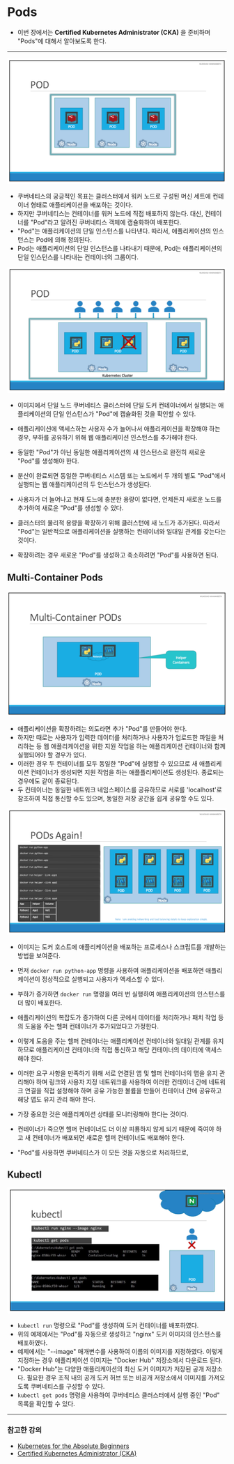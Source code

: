 # Pods

- 이번 장에서는 **Certified Kubernetes Administrator (CKA)** 을 준비하며 "Pods"에 대해서 알아보도록 한다.

---

![](images/1-pods.png)

- 쿠버네티스의 궁긍적인 목표는 클러스터에서 워커 노드로 구성된 머신 세트에 컨테이너 형태로 애플리케이션을 배포하는 것이다.
- 하지만 쿠버네티스는 컨테이너를 워커 노드에 직접 배포하지 않는다. 대신, 컨테이너를 "Pod"라고 알려진 쿠버네티스 객체에 캡슐화하여 배포한다.
- "Pod"는 애플리케이션의 단일 인스턴스를 나타낸다. 따라서, 애플리케이션의 인스턴스는 Pod에 의해 정의된다.
- Pod는 애플리케이션의 단일 인스턴스를 나타내기 때문에, Pod는 애플리케이션의 단일 인스턴스를 나타내는 컨테이너의 그룹이다.

![](images/2-pods-in-k8s-cluster.png)

- 이미지에서 단일 노드 쿠버네티스 클러스터에 단일 도커 컨테이너에서 실행되는 애플리케이션의 단일 인스턴스가 "Pod"에 캡슐화된 것을 확인할 수 있다.
- 애플리케이션에 액세스하는 사용자 수가 늘어나서 애플리케이션을 확장해야 하는 경우, 부하를 공유하기 위해 웹 애플리케이션 인스턴스를 추가해야 한다.
- 동일한 "Pod"가 아닌 동일한 애플리케이션의 새 인스턴스로 완전히 새로운 "Pod"를 생성해야 한다.
- 분산이 완료되면 동일한 쿠버네티스 시스템 또는 노드에서 두 개의 별도 "Pod"에서 실행되는 웹 애플리케이션의 두 인스턴스가 생성된다.
  
- 사용자가 더 늘어나고 현재 도느에 충분한 용량이 없다면, 언제든지 새로운 노드를 추가하여 새로운 "Pod"를 생성할 수 있다.
- 클러스터의 물리적 용량을 확장하기 위해 클러스턴에 새 노드가 추가된다. 따라서 "Pod"는 일반적으로 애플리케이션을 실행하는 컨테이너와 일대일 관계를 갖는다는 것이다.
- 확장하려는 경우 새로운 "Pod"를 생성하고 축소하려면 "Pod"를 사용하면 된다.

## Multi-Container Pods

![](images/3-multi-pods-in-k8s-cluster.png)

- 애플리케이션을 확장하려는 의도라면 추가 "Pod"를 만들어야 한다.
- 하지만 때로는 사용자가 입력한 데이터를 처리하거나 사용자가 업로드한 파일을 처리하는 등 웹 애플리케이션을 위한 지원 작업을 하는 애플리케이션 컨테이너와 함께 실행되어야 할 경우가 있다.
- 이러한 경우 두 컨테이너를 모두 동일한 "Pod"에 실행할 수 있으므로 새 애플리케이션 컨테이너가 생성되면 지원 작업을 하는 애플플리케이션도 생성된다. 종료되는 경우에도 같이 종료된다.
- 두 컨테이너는 동일한 네트워크 네임스페이스를 공유하므로 서로를 'localhost'로 참조하여 직접 통신할 수도 있으며, 동일한 저장 공간을 쉽게 공유할 수도 있다.

![](images/4-pods-again.png)

- 이미지는 도커 호스트에 애플리케이션을 배포하는 프로세스나 스크립트를 개발하는 방법을 보여준다.
- 먼저 `docker run python-app` 명령을 사용하여 애플리케이션을 배포하면 애플리케이션이 정상적으로 실행되고 사용자가 액세스할 수 있다.
- 부하가 증가하면 `docker run` 명령을 여러 번 실행하여 애플리케이션의 인스턴스를 더 많이 배포한다. 
- 애플리케이션의 복잡도가 증가하여 다른 곳에서 데이터를 처리하거나 패치 작업 등의 도움을 주는 헬퍼 컨테이너가 추가되었다고 가정한다.
- 이렇게 도움을 주는 헬퍼 컨테이너는 애플리케이션 컨테이너와 일대일 관계를 유지하므로 애플리케이션 컨테이너와 직접 통신하고 해당 컨테이너의 데이터에 액세스해야 한다.
- 이러한 요구 사항을 만족하기 위해 서로 연결된 앱 및 헬퍼 컨테이너의 맵을 유지 관리해야 하며 링크와 사용자 지정 네트워크를 사용하여 이러한 컨테이너 간에 네트워크 연결을 직접 설정해야 하며 공유 가능한 볼륨을 만들어 컨테이너 간에 공유하고 해당 맵도 유지 관리 해야 한다.
- 가장 중요한 것은 애플리케이션 상태를 모니터링해야 한다는 것이다.
  
- 컨테이너가 죽으면 헬퍼 컨테이너도 더 이상 피룡하지 않게 되기 때문에 죽여야 하고 새 컨테이너가 배포되면 새로운 헬퍼 컨테이너도 배포해야 한다.
- "Pod"를 사용하면 쿠버네티스가 이 모든 것을 자동으로 처리하므로, 

## Kubectl

![](images/5-kubectl.png)

- `kubectl run` 명령으로 "Pod"를 생성하여 도커 컨테이너를 배포하였다.
- 위의 예제에서는 "Pod"를 자동으로 생성하고 "nginx" 도커 이미지의 인스턴스를 배포하였다.
- 예제에서는 "--image" 매개변수를 사용하여 이름의 이미지를 지정하였다. 이렇게 지정하는 경우 애플리케이션 이미지는 "Docker Hub" 저장소에서 다운로드 된다.
- "Docker Hub"는 다양한 애플리케이션의 최신 도커 이미지가 저장된 공개 저장소다. 필요한 경우 조직 내의 공개 도커 허브 또는 비공개 저장소에서 이미지를 가져오도록 쿠버네티스를 구성할 수 있다.
- `kubectl get pods` 명령을 사용하여 쿠버네티스 클러스터에서 실행 중인 "Pod" 목록을 확인할 수 있다.

---

### 참고한 강의

- [Kubernetes for the Absolute Beginners](https://www.udemy.com/course/learn-kubernetes)
- [Certified Kubernetes Administrator (CKA)](https://www.udemy.com/course/certified-kubernetes-administrator-with-practice-tests)